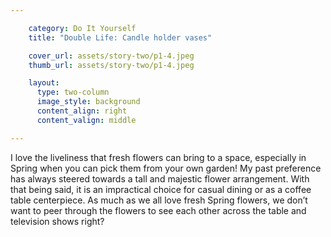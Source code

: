 ```yaml
---

    category: Do It Yourself
    title: "Double Life: Candle holder vases"

    cover_url: assets/story-two/p1-4.jpeg
    thumb_url: assets/story-two/p1-4.jpeg

    layout:
      type: two-column
      image_style: background
      content_align: right
      content_valign: middle

---
```


I love the  liveliness that fresh flowers can bring to a space, especially in Spring when you can pick them from your own garden! My past preference has always steered towards a tall and majestic flower arrangement. With that being said, it is an impractical choice for casual dining or as a coffee table centerpiece. As much as we all love fresh Spring flowers, we don’t want to peer through the flowers to see each other across the table and television shows right?
